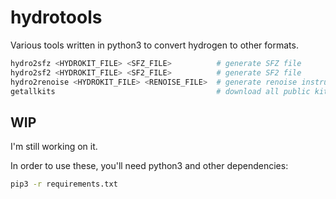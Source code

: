 # hydrotools

Various tools written in python3 to convert hydrogen to other formats.

```sh
hydro2sfz <HYDROKIT_FILE> <SFZ_FILE>          # generate SFZ file
hydro2sf2 <HYDROKIT_FILE> <SF2_FILE>          # generate SF2 file
hydro2renoise <HYDROKIT_FILE> <RENOISE_FILE>  # generate renoise instrument
getallkits                                    # download all public kits
```

## WIP

I'm still working on it.


In order to use these, you'll need python3 and other dependencies:

```sh
pip3 -r requirements.txt
```

